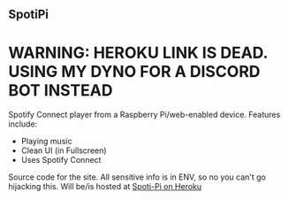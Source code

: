 ## SpotiPi
# WARNING: HEROKU LINK IS DEAD. USING MY DYNO FOR A DISCORD BOT INSTEAD
Spotify Connect player from a Raspberry Pi/web-enabled device. Features include: 

- Playing music 
- Clean UI (in Fullscreen)
- Uses Spotify Connect

Source code for the site. All sensitive info is in ENV, so no you can't go hijacking this.
Will be/is hosted at [Spoti-Pi on Heroku](https://spoti-pi.herokuapp.com/)
